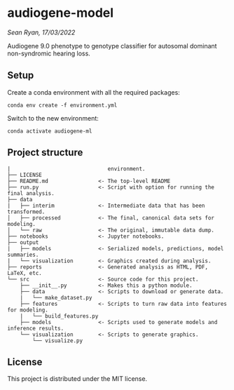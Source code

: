 # audiogene-model

*Sean Ryan, 17/03/2022*

Audiogene 9.0 phenotype to genotype classifier for autosomal dominant non-syndromic hearing loss.

## Setup

Create a conda environment with all the required packages: 
```
conda env create -f environment.yml
```
Switch to the new environment:
```
conda activate audiogene-ml
```


## Project structure
```├── environment.yml          <- The conda file for reproducing the analysis
|                               environment. 
├── LICENSE
├── README.md                <- The top-level README
├── run.py                   <- Script with option for running the final analysis.
├── data
|   ├── interim              <- Intermediate data that has been transformed.
│   ├── processed            <- The final, canonical data sets for modeling.
│   └── raw                  <- The original, immutable data dump.
├── notebooks                <- Jupyter notebooks.
├── output             
|   ├── models               <- Serialized models, predictions, model summaries.
|   └── visualization        <- Graphics created during analysis.
├── reports                  <- Generated analysis as HTML, PDF, LaTeX, etc.
└── src                      <- Source code for this project.
    ├── __init__.py          <- Makes this a python module.
    ├── data                 <- Scripts to download or generate data.
    |   └── make_dataset.py  
    ├── features             <- Scripts to turn raw data into features for modeling.
    |   └── build_features.py  
    ├── models               <- Scripts used to generate models and inference results.
    └── visualization        <- Scripts to generate graphics.
        └── visualize.py
```
    
## License

This project is distributed under the  MIT license.
